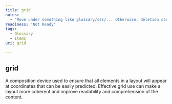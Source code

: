 ```yaml
---
title: grid
notes:
  - 'Move under something like glossary/css/... Otherwise, deletion candidate, and move this definition in context of something else, such as a layout section under concepts or tuts.'
readiness: 'Not Ready'
tags:
  - Glossary
  - Items
uri: grid

---
```

## grid

A composition device used to ensure that all elements in a layout will appear at coordinates that can be easily predicted. Effective grid use can make a layout more coherent and improve readability and comprehension of the content.

